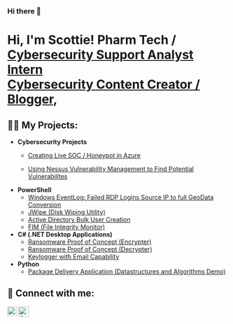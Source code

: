 ### Hi there 👋

<!--
**Scottiesene/Scottiesene** is a ✨ _special_ ✨ repository because its `README.md` (this file) appears on your GitHub profile.

Here are some ideas to get you started:

- 🔭 I’m currently working on ...
- 🌱 I’m currently learning ...
- 👯 I’m looking to collaborate on ...
- 🤔 I’m looking for help with ...
- 💬 Ask me about ...
- 📫 How to reach me: ...
- 😄 Pronouns: ...
- ⚡ Fun fact: ...
-->
<h1>Hi, I'm Scottie! Pharm Tech / <a href="https://www.linkedin.com/in/scottiesene/">Cybersecurity Support Analyst Intern <br/><a href="https://cybersentinelscott.com/blog-list">Cybersecurity Content Creator / Blogger</a>, </a></h1>

<h2>👨‍💻 My Projects:</h2>

- <b>Cybersecurity Projects</b>
  - [Creating Live SOC / Honeypot in Azure](https://github.com/Scottiesene/AzureHoneypot)

  - [Using Nessus Vulnerability Management to Find Potential Vulnerabilites](https://github.com/Scottiesene/NessusVulnerabilityManagement) <b><i></b></i>
- <b>PowerShell</b>
  - [Windows EventLog: Failed RDP Logins Source IP to full GeoData Conversion](https://github.com/joshmadakor1/Sentinel-Lab)
  - [JWipe (Disk Wiping Utility)](https://github.com/joshmadakor1/Jwipe.PowerShell)
  - [Active Directory Bulk User Creation](https://github.com/joshmadakor1/AD_PS)
  - [FIM (File Integrity Monitor)](https://github.com/joshmadakor1/PowerShell-Integrity-FIM)
- <b>C# (.NET Desktop Applications)</b>
  - [Ransomware Proof of Concept (Encrypter)](https://github.com/joshmadakor1/EncrypterPOC)
  - [Ransomware Proof of Concept (Decrypter)](https://github.com/joshmadakor1/DecrypterPOC)
  - [Keylogger with Email Capability](https://github.com/joshmadakor1/Key-Logger-With-Email)
- <b>Python</b>
  - [Package Delivery Application (Datastructures and Algorithms Demo)](https://github.com/joshmadakor1/Package-Delivery-Pathfinding-Algorithm)


<h2> 🤳 Connect with me:</h2>

[<img align="left" alt="JoshMadakor | LinkedIn" width="22px" src="https://cdn.jsdelivr.net/npm/simple-icons@v3/icons/linkedin.svg" />][linkedin]
[<img align="left" alt="JoshMadakor | Instagram" width="24px" src="https://github.com/Scottiesene/Scottiesene/assets/151565915/130c000b-6e11-444c-b070-b7c80bed45a8" />][instagram]


[twitter]: https://twitter.com/joshmadakor
[youtube]: https://www.youtube.com/c/joshmadakor
[instagram]: https://cybersentinelscott.com/
[linkedin]: https://www.linkedin.com/in/scottiesene/

<!--
**joshmadakor1/joshmadakor1** is a ✨ _special_ ✨ repository because its `README.md` (this file) appears on your GitHub profile.

Here are some ideas to get you started:

- 🔭 I’m currently working on ...
- 🌱 I’m currently learning ...
- 👯 I’m looking to collaborate on ...
- 🤔 I’m looking for help with ...
- 💬 Ask me about ...
- 📫 How to reach me: ...
- 😄 Pronouns: ...
- ⚡ Fun fact: ...
-->
